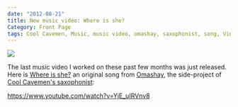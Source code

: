 ```yaml
---
date: "2012-08-21"
title: New music video: Where is she?
Category: Front Page
tags: Cool Cavemen, Music, music video, omashay, saxophonist, song, Video, youtube
---
```


![](/uploads/2012/where-is-she-banner.jpg)

The last music video I worked on these past few months was just released. Here is [Where is she?](https://omashay.com/compositions/sounds/where-is-she-song/) an original song from [Omashay](https://omashay.com), the side-project of [Cool Cavemen's saxophonist](https://coolcavemen.com/biography/tomasito/):

https://www.youtube.com/watch?v=YjE_uIRVnv8
